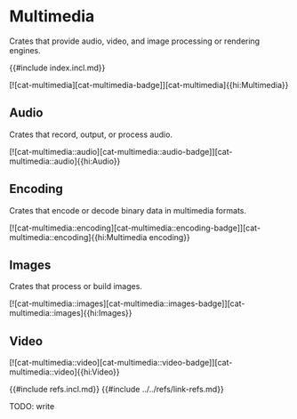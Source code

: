 # Multimedia

Crates that provide audio, video, and image processing or rendering engines.

{{#include index.incl.md}}

[![cat-multimedia][cat-multimedia-badge]][cat-multimedia]{{hi:Multimedia}}

## Audio

Crates that record, output, or process audio.

[![cat-multimedia::audio][cat-multimedia::audio-badge]][cat-multimedia::audio]{{hi:Audio}}

## Encoding

Crates that encode or decode binary data in multimedia formats.

[![cat-multimedia::encoding][cat-multimedia::encoding-badge]][cat-multimedia::encoding]{{hi:Multimedia encoding}}

## Images

Crates that process or build images.

[![cat-multimedia::images][cat-multimedia::images-badge]][cat-multimedia::images]{{hi:Images}}

## Video

[![cat-multimedia::video][cat-multimedia::video-badge]][cat-multimedia::video]{{hi:Video}}

{{#include refs.incl.md}}
{{#include ../../refs/link-refs.md}}

<div class="hidden">
TODO: write
</div>

